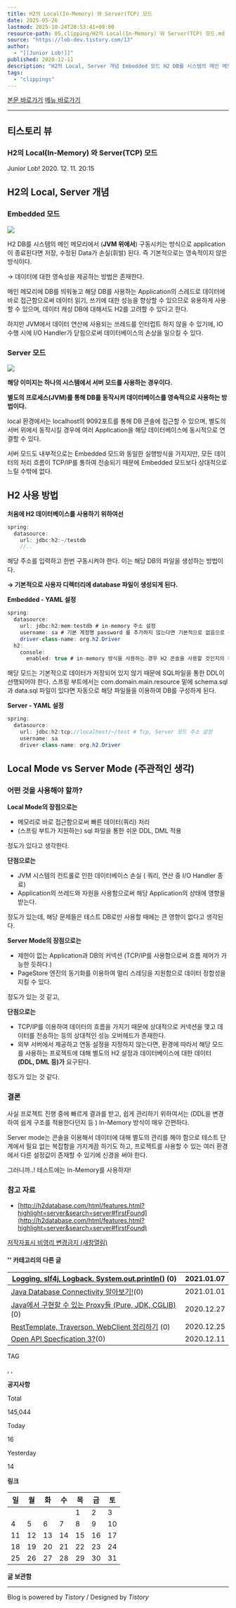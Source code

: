 ```yaml
---
title: H2의 Local(In-Memory) 와 Server(TCP) 모드
date: 2025-05-26
lastmod: 2025-10-24T20:53:41+09:00
resource-path: 05.clipping/H2의 Local(In-Memory) 와 Server(TCP) 모드.md
source: "https://lob-dev.tistory.com/13"
author:
  - "[[Junior Lob!]]"
published: 2020-12-11
description: "H2의 Local, Server 개념 Embedded 모드 H2 DB를 시스템의 메인 메모리에서 (JVM 위에서) 구동시키는 방식으로 application이 종료된다면 저장, 수정된 Data가 손실(휘발) 된다. 즉 기본적으로는 영속적이지 않은 방식이다. → 데이터에 대한 영속성을 제공하는 방법은 존재한다. 메인 메모리에 DB를 띄워놓고 해당 DB를 사용하는 Application의 스레드로 데이터에 바로 접근함으로써 데이터 읽기, 쓰기에 대한 성능을 향상할 수 있으므로 유용하게 사용할 수 있으며, 데이터 캐싱 DB에 대해서도 H2를 고려할 수 있다고 한다. 하지만 JVM에서 데이터 연산에 사용되는 쓰레드를 인터럽트 하지 않을 수 있기에, IO 수행 시에 I/O Handler가 닫힘으로써 데이터베이스의 손.."
tags:
  - "clippings"
---
```

[본문 바로가기](https://lob-dev.tistory.com/#dkBody) [메뉴 바로가기](https://lob-dev.tistory.com/#dkGnb)

---

## 티스토리 뷰

### H2의 Local(In-Memory) 와 Server(TCP) 모드

Junior Lob! 2020. 12. 11. 20:15

## H2의 Local, Server 개념

### Embedded 모드

![](../08.media/20250526140513-image.png)


H2 DB를 시스템의 메인 메모리에서 (**JVM 위에서**) 구동시키는 방식으로 application이 종료된다면 저장, 수정된 Data가 손실(휘발) 된다. 즉 기본적으로는 영속적이지 않은 방식이다.

→ 데이터에 대한 영속성을 제공하는 방법은 존재한다.

메인 메모리에 DB를 띄워놓고 해당 DB를 사용하는 Application의 스레드로 데이터에 바로 접근함으로써 데이터 읽기, 쓰기에 대한 성능을 향상할 수 있으므로 유용하게 사용할 수 있으며, 데이터 캐싱 DB에 대해서도 H2를 고려할 수 있다고 한다.

하지만 JVM에서 데이터 연산에 사용되는 쓰레드를 인터럽트 하지 않을 수 있기에, IO 수행 시에 I/O Handler가 닫힘으로써 데이터베이스의 손상을 일으킬 수 있다.

### Server 모드

![](../08.media/20250526140522-image.png)

**해당 이미지는 하나의 시스템에서 서버 모드를 사용하는 경우이다.**

**별도의 프로세스(JVM)를 통해 DB를 동작시켜 데이터베이스를 영속적으로 사용하는 방법이다.**

local 환경에서는 localhost의 9092포트를 통해 DB 콘솔에 접근할 수 있으며, 별도의 서버 위에서 동작시킬 경우에 여러 Application을 해당 데이터베이스에 동시적으로 연결할 수 있다.

서버 모드도 내부적으로는 Embedded 모드와 동일한 실행방식을 가지지만, 모든 데이터의 처리 흐름이 TCP/IP를 통하여 전송되기 때문에 Embedded 모드보다 상대적으로 느릴 수밖에 없다.

## H2 사용 방법

**처음에 H2 데이터베이스를 사용하기 위하여선**

```java
spring:
  datasource:
    url: jdbc:h2:~/testdb
    //..
```

해당 주소를 입력하고 한번 구동시켜야 한다. 이는 해당 DB의 파일을 생성하는 방법이다.

**→ 기본적으로 사용자 디렉터리에 database 파일이 생성되게 된다.**

**Embedded - YAML 설정**

```java
spring:
  datasource:
    url: jdbc:h2:mem:testdb # in-memory 주소 설정
    username: sa # 기본 계정명 password 를 추가하지 않는다면 기본적으로 없음으로 구동한다.
    driver-class-name: org.h2.Driver 
  h2:
    console:
      enabled: true # in-memory 방식을 사용하는 경우 H2 콘솔을 사용할 것인지의 유무이다.
```

해당 모드는 기본적으로 데이터가 저장되어 있지 않기 때문에 SQL파일을 통한 DDL이 선행되어야 한다. 스프링 부트에서는 com.domain.main.resource 밑에 schema.sql 과 data.sql 파일이 있다면 자동으로 해당 파일들을 이용하여 DB를 구성하게 된다.

**Server - YAML 설정**

```java
spring:
  datasource:
    url: jdbc:h2:tcp://localhost/~/test # Tcp, Server 모드 주소 설정
    username: sa
    driver-class-name: org.h2.Driver
```

## Local Mode vs Server Mode (주관적인 생각)

### 어떤 것을 사용해야 할까?

**Local Mode의 장점으로는**

- 메모리로 바로 접근함으로써 빠른 데이터(쿼리) 처리
- (스프링 부트가 지원하는) sql 파일을 통한 쉬운 DDL, DML 적용

정도가 있다고 생각한다.

**단점으로는**

- JVM 시스템의 컨트롤로 인한 데이터베이스 손실 ( 쿼리, 연산 중 I/O Handler 종료)
- Application의 쓰레드와 자원을 사용함으로써 해당 Application의 상태에 영향을 받는다.

정도가 있는데, 해당 문제들은 테스트 DB로만 사용할 때에는 큰 영향이 없다고 생각된다.

**Server Mode의 장점으로는**

- 제한이 없는 Application과 DB의 커넥션 (TCP/IP를 사용함으로써 흐름 제어가 가능한 듯하다.)
- PageStore 엔진의 동기화를 이용하여 멀리 스레딩을 지원함으로 데이터 정합성을 지킬 수 있다.

정도가 있는 것 같고,

**단점으로는**

- TCP/IP를 이용하여 데이터의 흐름을 가지기 때문에 상대적으로 커넥션을 맺고 데이터를 전송하는 등의 상대적인 성능 오버헤드가 존재한다.
- 외부 서버에서 제공하고 연동 설정을 지정하지 않는다면, 환경에 따라서 해당 모드를 사용하는 프로젝트에 대해 별도의 H2 설정과 데이터베이스에 대한 데이터 **(DDL, DML 등)가** 요구된다.

정도가 있는 것 같다.

### 결론

사실 프로젝트 진행 중에 빠르게 결과를 받고, 쉽게 관리하기 위하여서는 (DDL을 변경하여 쉽게 구조를 적용한다던지 등 ) In-Memory 방식이 매우 간편하다.

Server mode는 콘솔을 이용해서 데이터에 대해 별도의 관리를 해야 함으로 테스트 단계에서 필요 없는 복잡함을 가지게끔 하기도 하고, 프로젝트를 사용할 수 있는 여러 환경에서 다른 설정값이 존재할 수 있기에 신경을 써야 한다.

그러니까..! 테스트에는 In-Memory를 사용하자!

### 참고 자료

- [http://h2database.com/html/features.html?highlight=server&search=server#firstFound](http://h2database.com/html/features.html?highlight=server&search=server#firstFound)

[저작자표시 비영리 변경금지 (새창열림)](https://creativecommons.org/licenses/by-nc-nd/4.0/deed.ko)

#### '' 카테고리의 다른 글

| [Logging, slf4j, Logback, System.out.println()](https://lob-dev.tistory.com/31) (0) | 2021.01.07 |
| --- | --- |
| [Java Database Connectivity 알아보기!](https://lob-dev.tistory.com/29)(0) | 2021.01.01 |
| [Java에서 구현할 수 있는 Proxy들 (Pure, JDK, CGLIB)](https://lob-dev.tistory.com/25) (0) | 2020.12.27 |
| [RestTemplate, Traverson, WebClient 정리하기](https://lob-dev.tistory.com/24) (0) | 2020.12.25 |
| [Open API Specfication 3?](https://lob-dev.tistory.com/14)(0) | 2020.12.11 |

TAG

, ,

**공지사항**

Total

145,044

Today

16

Yesterday

14

**링크**

| 일 | 월 | 화 | 수 | 목 | 금 | 토 |
| --- | --- | --- | --- | --- | --- | --- |
|  |  |  |  | 1 | 2 | 3 |
| 4 | 5 | 6 | 7 | 8 | 9 | 10 |
| 11 | 12 | 13 | 14 | 15 | 16 | 17 |
| 18 | 19 | 20 | 21 | 22 | 23 | 24 |
| 25 | 26 | 27 | 28 | 29 | 30 | 31 |

**글 보관함**

---

Blog is powered by *Tistory* / Designed by *Tistory*